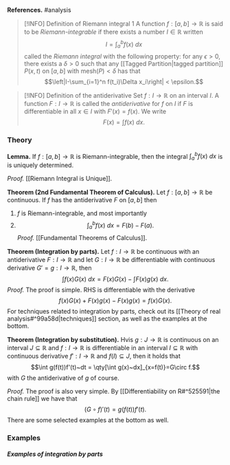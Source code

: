**References.** #analysis 

> [!INFO] Definition of Riemann integral 1
> A function $f : [a,b] \to \mathbb R$ is said to be *Riemann-integrable* if there exists a number $I\in \mathbb R$ written $$I= \int_a^b f(x)~dx$$called the *Riemann integral* with the following property: for any $\epsilon > 0$, there exists a $\delta > 0$ such that any [[Tagged Partition|tagged partition]] $P(x,t)$ on $[a,b]$ with $\mathrm{mesh}(P)<\delta$  has that $$\left|I-\sum_{i=1}^n f(t_i)\Delta x_i\right| < \epsilon.$$
> 
> 

> [!INFO] Definition of the antiderivative
> Set $f:I\to \mathbb R$ on an interval $I$. A function $F : I\to \mathbb R$ is called the *antiderivative* for $f$ on $I$ if $F$ is differentiable in all $x\in I$ with $F'(x)=f(x)$. We write $$F(x) = \int f(x)~dx.$$

### Theory

**Lemma.** If $f : [a,b] \to \mathbb R$ is Riemann-integrable, then the integral $\displaystyle \int_a^b f(x) ~dx$ is is uniquely determined.

*Proof.* [[Riemann Integral is Unique]].

**Theorem (2nd Fundamental Theorem of Calculus).** Let $f:[a,b] \to \mathbb R$ be continuous. If $f$ has the antiderivative $F$ on $[a,b]$ then
1. $f$ is Riemann-integrable, and most importantly
2. $$\int_a^b f(x)~dx = F(b) - F(a).$$
*Proof.* [[Fundamental Theorems of Calculus]].

**Theorem (Integration by parts).** Let $f : I \to \mathbb R$ be continuous with an antiderivative $F : I \to \mathbb R$ and let $G : I \to \mathbb R$ be differentiable with continuous derivative $G'=g : I \to \mathbb R$, then $$\int f(x)G(x)~dx = F(x)G(x) - \int F(x)g(x)~dx.$$*Proof.* The proof is simple. RHS is differentiable with the derivative $$f(x)G(x)+F(x)g(x) - F(x)g(x) = f(x)G(x).$$For techniques related to integration by parts, check out its [[Theory of real analysis#^99a58d|techniques]] section, as well as the examples at the bottom.

**Theorem (Integration by substitution).** Hvis $g : J \to \mathbb R$ is continuous on an interval $J\subseteq \mathbb R$ and $f : I \to \mathbb R$ is differentiable in an interval $I \subseteq \mathbb R$ with continuous derivative $f' : I \to \mathbb R$ and $f(I) \subseteq J$, then it holds that $$\int g(f(t))f'(t)~dt = \qty[\int g(x)~dx]_{x=f(t)}=G\circ f.$$with $G$ the antiderivative of $g$ of course.

*Proof.* The proof is also very simple. By [[Differentiability on R#^525591|the chain rule]] we have that $$(G\circ f)'(t) = g(f(t))f'(t).$$There are some selected examples at the bottom as well.

### Examples

##### Examples of integration by parts